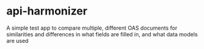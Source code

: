 # api-harmonizer
A simple test app to compare multiple, different OAS documents for similarities and differences in what fields are filled in, and what data models are used 
